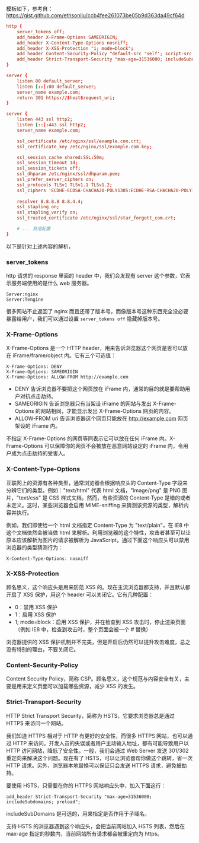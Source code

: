 模板如下，参考自：https://gist.github.com/ethsonliu/ccb4fee261073be05b9d363da49cf64d

```conf
http {
	server_tokens off;
	add_header X-Frame-Options SAMEORIGIN;
	add_header X-Content-Type-Options nosniff;
	add_header X-XSS-Protection "1; mode=block";
	add_header Content-Security-Policy "default-src 'self'; script-src 'self' 'unsafe-inline' 'unsafe-eval' https://ssl.google-analytics.com https://assets.zendesk.com https://connect.facebook.net; img-src 'self' https://ssl.google-analytics.com https://s-static.ak.facebook.com https://assets.zendesk.com; style-src 'self' 'unsafe-inline' https://fonts.googleapis.com https://assets.zendesk.com; font-src 'self' https://themes.googleusercontent.com; frame-src https://assets.zendesk.com https://www.facebook.com https://s-static.ak.facebook.com https://tautt.zendesk.com; object-src 'none'";
	add_header Strict-Transport-Security "max-age=31536000; includeSubdomains; preload";
}
```

```conf
server {
	listen 80 default_server;
	listen [::]:80 default_server;
	server_name example.com;
	return 301 https://$host$request_uri;
}

server {
	listen 443 ssl http2;
	listen [::]:443 ssl http2;
	server_name example.com;

	ssl_certificate /etc/nginx/ssl/example.com.crt;
	ssl_certificate_key /etc/nginx/ssl/example.com.key;

	ssl_session_cache shared:SSL:50m;
	ssl_session_timeout 1d;
	ssl_session_tickets off;
	ssl_dhparam /etc/nginx/ssl/dhparam.pem;
	ssl_prefer_server_ciphers on;
	ssl_protocols TLSv1 TLSv1.1 TLSv1.2;
	ssl_ciphers 'ECDHE-ECDSA-CHACHA20-POLY1305:ECDHE-RSA-CHACHA20-POLY1305:ECDHE-ECDSA-AES128-GCM-SHA256:ECDHE-RSA-AES128-GCM-SHA256:ECDHE-ECDSA-AES256-GCM-SHA384:ECDHE-RSA-AES256-GCM-SHA384:DHE-RSA-AES128-GCM-SHA256:DHE-RSA-AES256-GCM-SHA384:ECDHE-ECDSA-AES128-SHA256:ECDHE-RSA-AES128-SHA256:ECDHE-ECDSA-AES128-SHA:ECDHE-RSA-AES256-SHA384:ECDHE-RSA-AES128-SHA:ECDHE-ECDSA-AES256-SHA384:ECDHE-ECDSA-AES256-SHA:ECDHE-RSA-AES256-SHA:DHE-RSA-AES128-SHA256:DHE-RSA-AES128-SHA:DHE-RSA-AES256-SHA256:DHE-RSA-AES256-SHA:ECDHE-ECDSA-DES-CBC3-SHA:ECDHE-RSA-DES-CBC3-SHA:EDH-RSA-DES-CBC3-SHA:AES128-GCM-SHA256:AES256-GCM-SHA384:AES128-SHA256:AES256-SHA256:AES128-SHA:AES256-SHA:DES-CBC3-SHA:!DSS';
  
	resolver 8.8.8.8 8.8.4.4;
	ssl_stapling on;
	ssl_stapling_verify on;
	ssl_trusted_certificate /etc/nginx/ssl/star_forgott_com.crt;

  	# ... 其他配置
}
```

以下是针对上述内容的解析，

### server_tokens

http 请求的 response 里面的 header 中，我们会发现有 server 这个参数，它表示服务端使用的是什么 web 服务器。

```
Server:nginx
Server:Tengine
```

很多网站不止返回了 nginx 而且还带了版本号，而像版本号这种东西完全没必要暴露给用户，我们可以通过设置 `server_tokens off` 隐藏掉版本号。

### X-Frame-Options

X-Frame-Options 是一个 HTTP header，用来告诉浏览器这个网页是否可以放在 iFrame/frame/object 内。它有三个可选值：

```
X-Frame-Options: DENY
X-Frame-Options: SAMEORIGIN
X-Frame-Options: ALLOW-FROM http://example.com
```

- DENY 告诉浏览器不要把这个网页放在 iFrame 内，通常的目的就是要帮助用户对抗点击劫持。
- SAMEORIGIN 告诉浏览器只有当架设 iFrame 的网站与发出 X-Frame-Options 的网站相同，才能显示发出 X-Frame-Options 网页的内容。
- ALLOW-FROM uri 告诉浏览器这个网页只能放在 http://example.com 网页架设的 iFrame 内。

不指定 X-Frame-Options 的网页等同表示它可以放在任何 iFrame 内。X-Frame-Options 可以保障你的网页不会被放在恶意网站设定的 iFrame 内，令用户成为点击劫持的受害人。

### X-Content-Type-Options

互联网上的资源有各种类型，通常浏览器会根据响应头的 Content-Type 字段来分辨它们的类型。例如："text/html" 代表 html 文档，"image/png" 是 PNG 图片，"text/css" 是 CSS 样式文档。然而，有些资源的 Content-Type 是错的或者未定义。这时，某些浏览器会启用 MIME-sniffing 来猜测该资源的类型，解析内容并执行。

例如，我们即使给一个 html 文档指定 Content-Type 为 "text/plain"，在 IE8 中这个文档依然会被当做 html 来解析。利用浏览器的这个特性，攻击者甚至可以让原本应该解析为图片的请求被解析为 JavaScript。通过下面这个响应头可以禁用浏览器的类型猜测行为：

```
X-Content-Type-Options: nosniff
```

### X-XSS-Protection

顾名思义，这个响应头是用来防范 XSS 的。现在主流浏览器都支持，并且默认都开启了 XSS 保护，用这个 header 可以关闭它。它有几种配置：

- 0：禁用 XSS 保护
- 1：启用 XSS 保护
- 1; mode=block：启用 XSS 保护，并在检查到 XSS 攻击时，停止渲染页面（例如 IE8 中，检查到攻击时，整个页面会被一个 # 替换）

浏览器提供的 XSS 保护机制并不完美，但是开启后仍然可以提升攻击难度，总之没有特别的理由，不要关闭它。

### Content-Security-Policy

Content Security Policy，简称 CSP。顾名思义，这个规范与内容安全有关，主要是用来定义页面可以加载哪些资源，减少 XSS 的发生。

### Strict-Transport-Security

HTTP Strict Transport Security，简称为 HSTS，它要求浏览器总是通过 HTTPS 来访问一个网站。

我们知道 HTTPS 相对于 HTTP 有更好的安全性，而很多 HTTPS 网站，也可以通过 HTTP 来访问。开发人员的失误或者用户主动输入地址，都有可能导致用户以 HTTP 访问网站，降低了安全性。一般，我们会通过 Web Server 发送 301/302 重定向来解决这个问题。现在有了 HSTS，可以让浏览器帮你做这个跳转，省一次 HTTP 请求。另外，浏览器本地替换可以保证只会发送 HTTPS 请求，避免被劫持。

要使用 HSTS，只需要在你的 HTTPS 网站响应头中，加入下面这行：

```
add_header Strict-Transport-Security "max-age=31536000; includeSubdomains; preload";
```

includeSubDomains 是可选的，用来指定是否作用于子域名。

支持 HSTS 的浏览器遇到这个响应头，会把当前网站加入 HSTS 列表，然后在 max-age 指定的秒数内，当前网站所有请求都会被重定向为 https。






